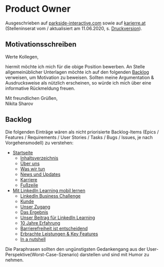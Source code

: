# Product Owner

Ausgeschrieben auf [parkside-interactive.com](https://www.parkside-interactive.com/de/open-position/product-owner-w-m) sowie auf [karierre.at](https://www.karriere.at/jobs/5696375) (Stelleninserat vom / aktualisiert am 11.06.2020, s. [Druckversion](media/product-owner_karriere.at.pdf)).

## Motivationsschreiben

Werte Kollegen,

hiermit möchte ich mich für die obige Position bewerben. An Stelle allgemeinüblicher Unterlagen möchte ich auf den folgenden [Backlog](#backlog) verweisen, um Motivation zu beweisen. Sollten meine Argumentation & Ausdrucksweise als nützlich erscheinen, so würde ich mich über eine informative Rückmeldung freuen.

Mit freundlichen Grüßen,  
Nikita Sharov

## Backlog

Die folgenden Einträge wären als nicht priorisierte Backlog-Items (Epics / Features / Requirements / User Stories / Tasks / Bugs / Issues, je nach Vorgehensmodell) zu verstehen:

- [Startseite](startseite.md)
  - [Inhaltsverzeichnis](startseite.md#inhaltsverzeichnis)
  - [Über uns](startseite.md#über-uns)
  - [Was wir tun](startseite.md#was-wir-tun)
  - [News und Updates](startseite.md#news-und-updates)
  - [Karriere](startseite.md#karriere)
  - [Fußzeile](startseite.md#fußzeile)
- [Mit LinkedIn Learning mobil lernen](linkedin-learning.md)
  - [LinkedIn Business Challenge](linkedin-learning.md#linkedin-business-challenge)
  - [Kunde](linkedin-learning.md#kunde)
  - [Unser Zugang](linkedin-learning.md#unser-zugang)
  - [Das Ergebnis](linkedin-learning.md#das-ergebnis)
  - [Unser Beitrag für LinkedIn Learning](linkedin-learning.md#unser-beitrag-für-linkedin-learning)
  - [10 Jahre Erfahrung](linkedin-learning.md#10-jahre-erfahrung)
  - [Barrierefreiheit ist entscheidend](linkedin-learning.md#barrierefreiheit-ist-entscheidend)
  - [Erbrachte Leistungen & Key Features](linkedin-learning.md#erbrachte-leistungen--key-features)
  - [In a nutshell](linkedin-learning.md#in-a-nutshell)

Die Paraphrasen sollten den ungünstigsten Gedankengang aus der User-Perspektive(Worst-Case-Szenario) darstellen und sind mit Humor zu nehmen.


